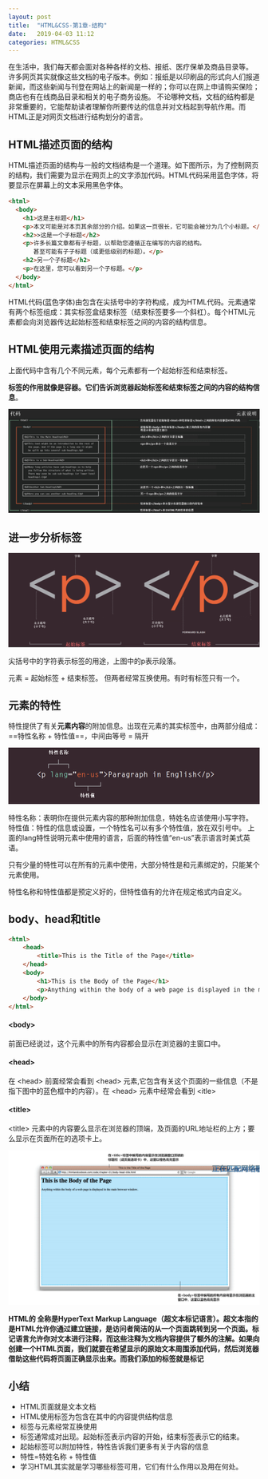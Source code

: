 ```yaml
---
layout: post
title:  "HTML&CSS-第1章-结构"
date:   2019-04-03 11:12
categories: HTML&CSS
---
```


在生活中，我们每天都会面对各种各样的文档、报纸、医疗保单及商品目录等。
许多网页其实就像这些文档的电子版本。例如：报纸是以印刷品的形式向人们报道新闻，而这些新闻与刊登在网站上的新闻是一样的；你可以在网上申请购买保险；商店也有在线商品目录和相关的电子商务设施。
不论哪种文档，文档的结构都是非常重要的，它能帮助读者理解你所要传达的信息并对文档起到导航作用。而HTML正是对网页文档进行结构划分的语言。

## HTML描述页面的结构

HTML描述页面的结构与一般的文档结构是一个道理。如下图所示，为了控制网页的结构，我们需要为显示在网页上的文字添加代码。HTML代码采用蓝色字体，将要显示在屏幕上的文本采用黑色字体。

```html
<html>
  <body>
    <h1>这是主标题</h1>
    <p>本文可能是对本页其余部分的介绍。如果这一页很长，它可能会被分为几个小标题。</p>
    <h2>>这是一个子标题</h2>
    <p>许多长篇文章都有子标题，以帮助您遵循正在编写的内容的结构。 
       甚至可能有子子标题（或更低级别的标题）。</p>
    <h2>另一个子标题</h2>
    <p>在这里，您可以看到另一个子标题。</p>
  </body>
</html>
```
HTML代码(蓝色字体)由包含在尖括号中的字符构成，成为HTML代码。元素通常有两个标签组成：其实标签盒结束标签（结束标签要多一个斜杠）。每个HTML元素都会向浏览器传达起始标签和结束标签之间的内容的结构信息。

## HTML使用元素描述页面的结构

上面代码中含有几个不同元素，每个元素都有一个起始标签和结束标签。

**标签的作用就像是容器。它们告诉浏览器起始标签和结束标签之间的内容的结构信息**。

![enter description here](/images/Posts/页面结构.png)

## 进一步分析标签

![enter description here](/images/Posts/标签.png)

尖括号中的字符表示标签的用途，上图中的p表示段落。

元素 = 起始标签 + 结束标签。
但两者经常互换使用。有时有标签只有一个。

## 元素的特性

特性提供了有关**元素内容**的附加信息。出现在元素的其实标签中，由两部分组成：
==特性名称 + 特性值==，中间由等号 = 隔开

![enter description here](/images/Posts/特性.png)

特性名称：表明你在提供元素内容的那种附加信息，特姓名应该使用小写字符。
特性值：特性的信息或设置，一个特性名可以有多个特性值，放在双引号中。
上面的lang特性说明元素中使用的语言，后面的特性值“en-us”表示语言时美式英语。

只有少量的特性可以在所有的元素中使用，大部分特性是和元素绑定的，只能某个元素使用。

特性名称和特性值都是预定义好的，但特性值有的允许在规定格式内自定义。

## body、head和title

```html
<html>
	<head>
		<title>This is the Title of the Page</title>
	</head>
	<body>
		<h1>This is the Body of the Page</h1>
		<p>Anything within the body of a web page is displayed in the main browser window.</p>
	</body>
</html>
```
#### \<body>

前面已经说过，这个元素中的所有内容都会显示在浏览器的主窗口中。

#### \<head>
在 \<head> 前面经常会看到 \<head> 元素,它包含有关这个页面的一些信息（不是指下图中的蓝色框中的内容）。在 \<head> 元素中经常会看到 \<itle>

#### \<title>
\<title> 元素中的内容要么显示在浏览器的顶端，及页面的URL地址栏的上方；要么显示在页面所在的选项卡上。

![enter description here](/images/Posts/body-title.png)

**HTML的 全称是HyperText Markup Language（超文本标记语言）。超文本指的是HTML允许你通过建立链接，是访问者简洁的从一个页面跳转到另一个页面。标记语言允许你对文本进行注释，而这些注释为文档内容提供了额外的注解。如果向创建一个HTML页面，我们就要在希望显示的原始文本周围添加代码，然后浏览器借助这些代码将页面正确显示出来。而我们添加的标签就是标记**

## 小结

 - HTML页面就是文本文档
 - HTML使用标签为包含在其中的内容提供结构信息
 - 标签与元素经常互换使用
 - 标签通常成对出现。起始标签表示内容的开始，结束标签表示它的结束。
 - 起始标签可以附加特性，特性告诉我们更多有关于内容的信息
 - 特性=特姓名称 + 特性值
 - 学习HTML其实就是学习哪些标签可用，它们有什么作用以及用在何处。

